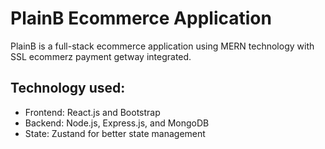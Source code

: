 # PlainB Ecommerce Application
PlainB is a full-stack ecommerce application using MERN technology with SSL ecommerz payment getway integrated.
## Technology used:
- Frontend: React.js and Bootstrap
- Backend: Node.js, Express.js, and MongoDB
- State: Zustand for better state management


